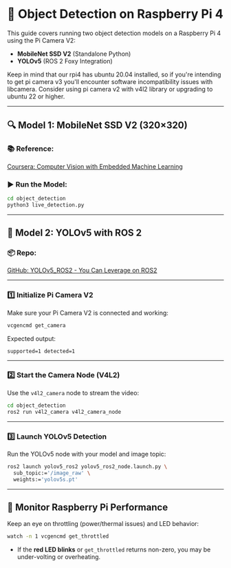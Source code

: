 
# 🧠 Object Detection on Raspberry Pi 4

This guide covers running two object detection models on a Raspberry Pi 4 using the Pi Camera V2:

- **MobileNet SSD V2** (Standalone Python)
- **YOLOv5** (ROS 2 Foxy Integration)

Keep in mind that our rpi4 has ubuntu 20.04 installed, so if you're intending to get pi camera v3 you'll encounter software incompatibility issues with libcamera.
Consider using pi camera v2 with v4l2 library or upgrading to ubuntu 22 or higher.

---

## 🔍 Model 1: MobileNet SSD V2 (320×320)

### 📚 Reference:
[Coursera: Computer Vision with Embedded Machine Learning](https://www.coursera.org/learn/computer-vision-with-embedded-machine-learning/)

### ▶️ Run the Model:
```bash
cd object_detection
python3 live_detection.py
```

---

## 🧠 Model 2: YOLOv5 with ROS 2

### 📦 Repo:
[GitHub: YOLOv5_ROS2 - You Can Leverage on ROS2](https://github.com/moksh-401-511/YOLOv5_ROS2-YOu-can-Leverage-On-ROS2/tree/main)

---

### 1️⃣ Initialize Pi Camera V2

Make sure your Pi Camera V2 is connected and working:
```bash
vcgencmd get_camera
```

Expected output:
```
supported=1 detected=1
```

---

### 2️⃣ Start the Camera Node (V4L2)

Use the `v4l2_camera` node to stream the video:
```bash
cd object_detection
ros2 run v4l2_camera v4l2_camera_node
```

---

### 3️⃣ Launch YOLOv5 Detection

Run the YOLOv5 node with your model and image topic:
```bash
ros2 launch yolov5_ros2 yolov5_ros2_node.launch.py \
  sub_topic:='/image_raw' \
  weights:='yolov5s.pt'
```

---

## 🛑 Monitor Raspberry Pi Performance

Keep an eye on throttling (power/thermal issues) and LED behavior:
```bash
watch -n 1 vcgencmd get_throttled
```

- If the **red LED blinks** or `get_throttled` returns non-zero, you may be under-volting or overheating.
